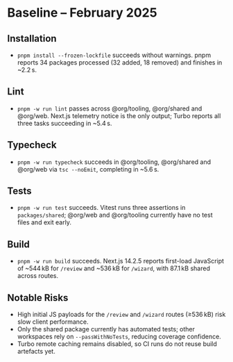 # Baseline – February 2025

## Installation
- `pnpm install --frozen-lockfile` succeeds without warnings. pnpm reports 34 packages processed (32 added, 18 removed) and finishes in ~2.2 s.

## Lint
- `pnpm -w run lint` passes across @org/tooling, @org/shared and @org/web. Next.js telemetry notice is the only output; Turbo reports all three tasks succeeding in ~5.4 s.

## Typecheck
- `pnpm -w run typecheck` succeeds in @org/tooling, @org/shared and @org/web via `tsc --noEmit`, completing in ~5.6 s.

## Tests
- `pnpm -w run test` succeeds. Vitest runs three assertions in `packages/shared`; @org/web and @org/tooling currently have no test files and exit early.

## Build
- `pnpm -w run build` succeeds. Next.js 14.2.5 reports first-load JavaScript of ~544 kB for `/review` and ~536 kB for `/wizard`, with 87.1 kB shared across routes.

## Notable Risks
- High initial JS payloads for the `/review` and `/wizard` routes (≥536 kB) risk slow client performance.
- Only the shared package currently has automated tests; other workspaces rely on `--passWithNoTests`, reducing coverage confidence.
- Turbo remote caching remains disabled, so CI runs do not reuse build artefacts yet.
